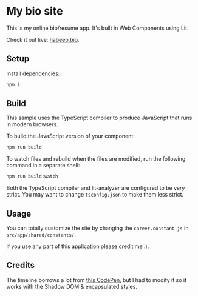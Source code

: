 # My bio site

This is my online bio/resume app. It's built in Web Components using Lit.

Check it out live: [habeeb.bio](https://habeeb.bio).

## Setup

Install dependencies:

```bash
npm i
```

## Build

This sample uses the TypeScript compiler to produce JavaScript that runs in modern browsers.

To build the JavaScript version of your component:

```bash
npm run build
```

To watch files and rebuild when the files are modified, run the following command in a separate shell:

```bash
npm run build:watch
```

Both the TypeScript compiler and lit-analyzer are configured to be very strict. You may want to change `tsconfig.json` to make them less strict.

## Usage

You can totally customize the site by changing the `career.constant.js` in `src/app/shared/constants/`.  

If you use any part of this application please credit me :).

## Credits

The timeline borrows a lot from [this CodePen](https://codepen.io/ygc/pen/AXzVya), but I had to modify it so it works with the Shadow DOM & encapsulated styles.


